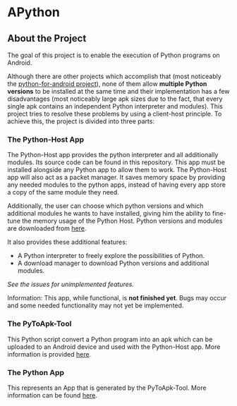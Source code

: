 # APython

## About the Project

The goal of this project is to enable the execution of Python programs on Android.

Although there are other projects which accomplish that (most noticeably the [python-for-android project](https://github.com/kivy/python-for-android)), none of them allow **multiple Python versions** to be installed at the same time and their implementation has a few disadvantages (most noticeably large apk sizes due to the fact, that every single apk contains an independent Python interpreter and modules). This project tries to resolve these problems by using a client-host principle. To achieve this, the project is divided into three parts:

### The Python-Host App

The Python-Host app provides the python interpreter and all additionally modules. Its source code can be found in this repository. This app must be installed alongside any Python app to allow them to work. The Python-Host app will also act as a packet manager. It saves memory space by providing any needed modules to the python apps, instead of having every app store a copy of the same module they need.

Additionally, the user can choose which python versions and which additional modules he wants to have installed, giving him the ability to fine-tune the memory usage of the Python Host. Python versions and modules are downloaded from [here](https://github.com/Abestanis/APython-Libs).

It also provides these additional features:
* A Python interpreter to freely explore the possibilities of Python.
* A download manager to download Python versions and additional modules.

_See the issues for unimplemented features._

Information: This app, while functional, is **not finished yet**. Bugs may occur and some needed functionality may not yet be implemented.

### The PyToApk-Tool

This Python script convert a Python program into an apk which can be uploaded to an Android device and used with the Python-Host app. More information is provided [here](https://github.com/Abestanis/APython_PyToApk).

### The Python App

This represents an App that is generated by the PyToApk-Tool. More information can be found [here](https://github.com/Abestanis/APython_PyApp).

